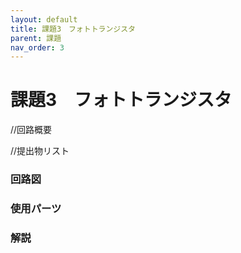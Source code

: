 ```yaml
---
layout: default
title: 課題3　フォトトランジスタ
parent: 課題
nav_order: 3
---
```


# 課題3　フォトトランジスタ
//回路概要

//提出物リスト

### 回路図


### 使用パーツ

### 解説
